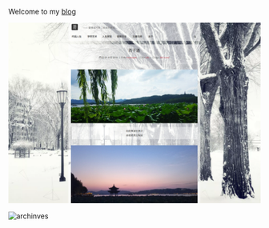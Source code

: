 Welcome to my [blog](http:/honmaple.github.io)

![index](https://github.com/honmaple/honmaple.github.io/blob/screenshot/index.png)

![archinves](https://github.com/honmaple/honmaple.github.io/blob/screenshot/archinves.png)
